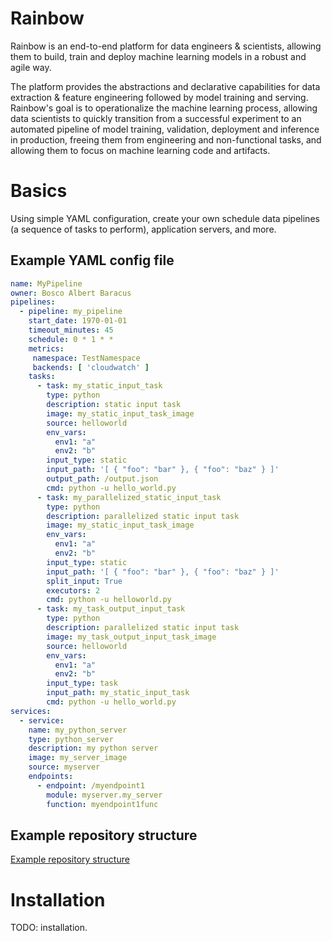 # Rainbow

Rainbow is an end-to-end platform for data engineers & scientists, allowing them to build,
train and deploy machine learning models in a robust and agile way.

The platform provides the abstractions and declarative capabilities for
data extraction & feature engineering followed by model training and serving.
Rainbow's goal is to operationalize the machine learning process, allowing data scientists to
quickly transition from a successful experiment to an automated pipeline of model training,
validation, deployment and inference in production, freeing them from engineering and
non-functional tasks, and allowing them to focus on machine learning code and artifacts.

# Basics

Using simple YAML configuration, create your own schedule data pipelines (a sequence of tasks to
perform), application servers,  and more.

## Example YAML config file
```yaml
name: MyPipeline
owner: Bosco Albert Baracus
pipelines:
  - pipeline: my_pipeline
    start_date: 1970-01-01
    timeout_minutes: 45
    schedule: 0 * 1 * *
    metrics:
     namespace: TestNamespace
     backends: [ 'cloudwatch' ]
    tasks:
      - task: my_static_input_task
        type: python
        description: static input task
        image: my_static_input_task_image
        source: helloworld
        env_vars:
          env1: "a"
          env2: "b"
        input_type: static
        input_path: '[ { "foo": "bar" }, { "foo": "baz" } ]'
        output_path: /output.json
        cmd: python -u hello_world.py
      - task: my_parallelized_static_input_task
        type: python
        description: parallelized static input task
        image: my_static_input_task_image
        env_vars:
          env1: "a"
          env2: "b"
        input_type: static
        input_path: '[ { "foo": "bar" }, { "foo": "baz" } ]'
        split_input: True
        executors: 2
        cmd: python -u helloworld.py
      - task: my_task_output_input_task
        type: python
        description: parallelized static input task
        image: my_task_output_input_task_image
        source: helloworld
        env_vars:
          env1: "a"
          env2: "b"
        input_type: task
        input_path: my_static_input_task
        cmd: python -u hello_world.py
services:
  - service:
    name: my_python_server
    type: python_server
    description: my python server
    image: my_server_image
    source: myserver
    endpoints:
      - endpoint: /myendpoint1
        module: myserver.my_server
        function: myendpoint1func
```

## Example repository structure
[Example repository structure](https://github.com/Natural-Intelligence/rainbow/tree/master/tests/runners/airflow/rainbow])
# Installation

TODO: installation.
